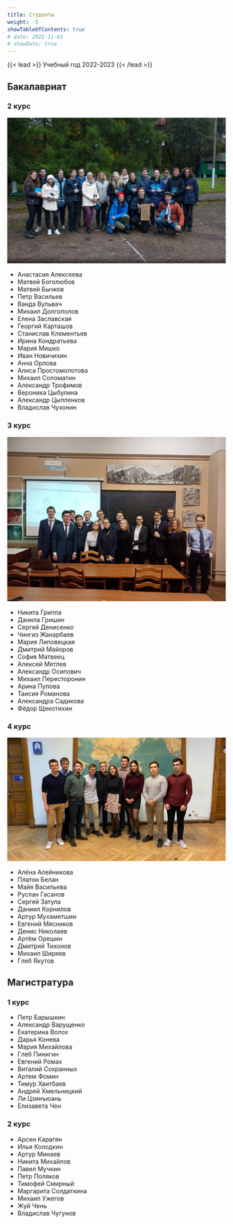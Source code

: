 ```yaml
---
title: Студенты
weight: -5
showTableOfContents: true
# date: 2022-11-01
# showDate: true
---
```


{{< lead >}} Учебный год 2022-2023 {{< /lead >}}

## Бакалавриат



### 2 курс

![На посвящении, 2022 г.](2k.jpg "На посвящении, 2022 г.")

- Анастасия Алексеева
- Матвей Боголюбов
- Матвей Бычков
- Петр Васильев
- Ванда Вульвач
- Михаил Долгополов
- Елена Заславская
- Георгий Карташов
- Станислав Клементьев
- Ирина Кондратьева
- Мария Мишко
- Иван Новичихин
- Анна Орлова
- Алиса Простомолотова
- Михаил Соломатин
- Александр Трофимов
- Вероника Цыбулина
- Александр Цыпленков
- Владислав Чухонин

### 3 курс

![Защита рефератов по основам дистанцонного зондирования, 2021 г.](3k.jpg "Защита рефератов по основам дистанцонного зондирования, 2021 г.")

- Никита Гриппа
- Данила Гришин
- Сергей Денисенко
- Чингиз Жанарбаев
- Мария Липовецкая
- Дмитрий Майоров
- София Матвеец
- Алексей Мятлев
- Александр Осипович
- Михаил Пересторонин
- Арина Пупова
- Таисия Романова
- Александра Садикова
- Фёдор Щекотихин

### 4 курс

![После защиты отчётов о производственной практике, 2022](4k.jpg "После защиты отчётов о производственной практике, 2022")

- Алёна Алейникова
- Платон Белан
- Майя Васильева
- Руслан Гасанов
- Сергей Затула
- Даниил Корнилов
- Артур Мухаметшин
- Евгений Мясников
- Денис Николаев
- Артём Орешин
- Дмитрий Тихонов
- Михаил Ширяев
- Глеб Якутов

## Магистратура

### 1 курс

- Петр Барышкин
- Александр Варущенко
- Екатерина Волох
- Дарья Конева
- Мария Михайлова
- Глеб Пинигин
- Евгений Ромах
- Виталий Сохранных
- Артем Фомин
- Тимур Хаитбаев
- Андрей Хмельницкий
- Ли Цзинъюань
- Елизавета Чен

<!-- ![фото не найдено](1m_smeshno.jpg) -->

### 2 курс

- Арсен Карагян 
- Илья Колодкин
- Артур Минаев
- Никита Михайлов
- Павел Мучкин
- Петр Поляков
- Тимофей Смирный
- Маргарита Солдаткина
- Михаил Ужегов
- Жуй Чень
- Владислав Чугунов

<!-- ![фото не найдено](2m_smeshno.jpg) -->
